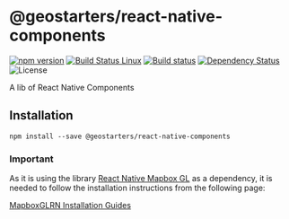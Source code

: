# @geostarters/react-native-components
[![npm version](https://badge.fury.io/js/%40geostarters%2Freact-native-components.svg)](https://badge.fury.io/js/%40geostarters%2Freact-native-components)
[![Build Status Linux](https://travis-ci.org/geostarters/icgc-react-native-components.svg?branch=master)](https://travis-ci.org/geostarters/icgc-react-native-components)
[![Build status](https://ci.appveyor.com/api/projects/status/vbm0wrvoudfo35j7/branch/master?svg=true)](https://ci.appveyor.com/project/geostarters/icgc-react-native-components/branch/master)
[![Dependency Status](https://david-dm.org/geostarters/icgc-react-native-components.svg)](https://david-dm.org/geostarters/icgc-react-native-components)
![License](https://img.shields.io/badge/license-MIT-blue.svg)


A lib of React Native Components

## Installation

```
npm install --save @geostarters/react-native-components
```

### Important

As it is using the library [React Native Mapbox GL](https://github.com/mapbox/react-native-mapbox-gl) as a dependency, it is needed to follow the installation instructions from the following page: 

[MapboxGLRN Installation Guides](https://github.com/mapbox/react-native-mapbox-gl/#installation-guides)
